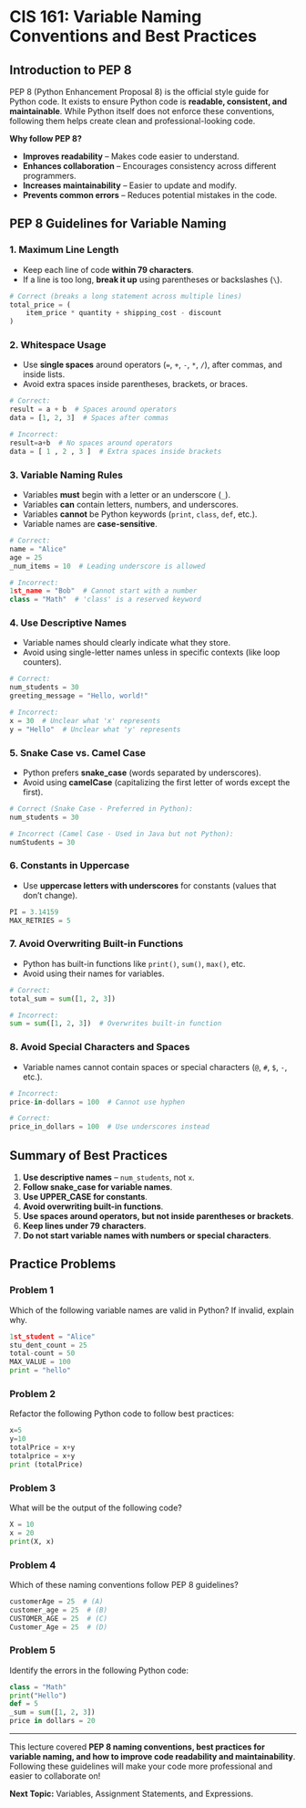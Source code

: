 # CIS 161: Variable Naming Conventions and Best Practices

## Introduction to PEP 8
PEP 8 (Python Enhancement Proposal 8) is the official style guide for Python code. It exists to ensure Python code is **readable, consistent, and maintainable**. While Python itself does not enforce these conventions, following them helps create clean and professional-looking code.

**Why follow PEP 8?**
- **Improves readability** – Makes code easier to understand.
- **Enhances collaboration** – Encourages consistency across different programmers.
- **Increases maintainability** – Easier to update and modify.
- **Prevents common errors** – Reduces potential mistakes in the code.

## PEP 8 Guidelines for Variable Naming

### 1. **Maximum Line Length**
- Keep each line of code **within 79 characters**.
- If a line is too long, **break it up** using parentheses or backslashes (`\`).

```python
# Correct (breaks a long statement across multiple lines)
total_price = (
    item_price * quantity + shipping_cost - discount
)
```

### 2. **Whitespace Usage**
- Use **single spaces** around operators (`=`, `+`, `-`, `*`, `/`), after commas, and inside lists.
- Avoid extra spaces inside parentheses, brackets, or braces.

```python
# Correct:
result = a + b  # Spaces around operators
data = [1, 2, 3]  # Spaces after commas

# Incorrect:
result=a+b  # No spaces around operators
data = [ 1 , 2 , 3 ]  # Extra spaces inside brackets
```

### 3. **Variable Naming Rules**
- Variables **must** begin with a letter or an underscore (`_`).
- Variables **can** contain letters, numbers, and underscores.
- Variables **cannot** be Python keywords (`print`, `class`, `def`, etc.).
- Variable names are **case-sensitive**.

```python
# Correct:
name = "Alice"
age = 25
_num_items = 10  # Leading underscore is allowed

# Incorrect:
1st_name = "Bob"  # Cannot start with a number
class = "Math"  # 'class' is a reserved keyword
```

### 4. **Use Descriptive Names**
- Variable names should clearly indicate what they store.
- Avoid using single-letter names unless in specific contexts (like loop counters).

```python
# Correct:
num_students = 30
greeting_message = "Hello, world!"

# Incorrect:
x = 30  # Unclear what 'x' represents
y = "Hello"  # Unclear what 'y' represents
```

### 5. **Snake Case vs. Camel Case**
- Python prefers **snake_case** (words separated by underscores).
- Avoid using **camelCase** (capitalizing the first letter of words except the first).

```python
# Correct (Snake Case - Preferred in Python):
num_students = 30

# Incorrect (Camel Case - Used in Java but not Python):
numStudents = 30
```

### 6. **Constants in Uppercase**
- Use **uppercase letters with underscores** for constants (values that don’t change).

```python
PI = 3.14159
MAX_RETRIES = 5
```

### 7. **Avoid Overwriting Built-in Functions**
- Python has built-in functions like `print()`, `sum()`, `max()`, etc.
- Avoid using their names for variables.

```python
# Correct:
total_sum = sum([1, 2, 3])

# Incorrect:
sum = sum([1, 2, 3])  # Overwrites built-in function
```

### 8. **Avoid Special Characters and Spaces**
- Variable names cannot contain spaces or special characters (`@`, `#`, `$`, `-`, etc.).

```python
# Incorrect:
price-in-dollars = 100  # Cannot use hyphen

# Correct:
price_in_dollars = 100  # Use underscores instead
```

## Summary of Best Practices
1. **Use descriptive names** – `num_students`, not `x`.
2. **Follow snake_case for variable names**.
3. **Use UPPER_CASE for constants**.
4. **Avoid overwriting built-in functions**.
5. **Use spaces around operators, but not inside parentheses or brackets**.
6. **Keep lines under 79 characters**.
7. **Do not start variable names with numbers or special characters**.

## Practice Problems
### **Problem 1**
Which of the following variable names are valid in Python? If invalid, explain why.

```python
1st_student = "Alice"
stu_dent_count = 25
total-count = 50
MAX_VALUE = 100
print = "hello"
```

### **Problem 2**
Refactor the following Python code to follow best practices:

```python
x=5
y=10
totalPrice = x+y
totalprice = x+y
print (totalPrice)
```

### **Problem 3**
What will be the output of the following code?

```python
X = 10
x = 20
print(X, x)
```

### **Problem 4**
Which of these naming conventions follow PEP 8 guidelines?

```python
customerAge = 25  # (A)
customer_age = 25  # (B)
CUSTOMER_AGE = 25  # (C)
Customer_Age = 25  # (D)
```

### **Problem 5**
Identify the errors in the following Python code:

```python
class = "Math"
print("Hello")
def = 5
_sum = sum([1, 2, 3])
price in dollars = 20
```

---
This lecture covered **PEP 8 naming conventions, best practices for variable naming, and how to improve code readability and maintainability**. Following these guidelines will make your code more professional and easier to collaborate on!

**Next Topic:** Variables, Assignment Statements, and Expressions.

